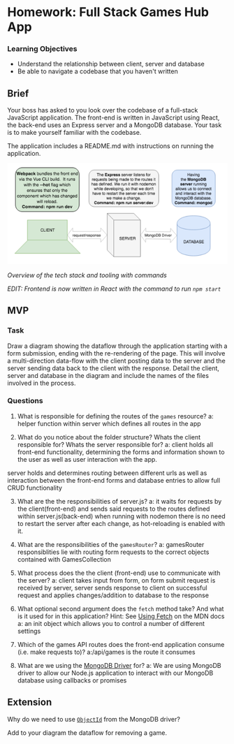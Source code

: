 # Homework: Full Stack Games Hub App

### Learning Objectives

- Understand the relationship between client, server and database
- Be able to navigate a codebase that you haven't written

## Brief

Your boss has asked to you look over the codebase of a full-stack JavaScript application. The front-end is written in JavaScript using React, the back-end uses an Express server and a MongoDB database. Your task is to make yourself familiar with the codebase.

The application includes a README.md with instructions on running the application.

![Overview of the tech stack and tooling with commands](images/tech_stack_with_commands.png)

*Overview of the tech stack and tooling with commands*

*EDIT: Frontend is now written in React with the command to run `npm start`*

## MVP

### Task

Draw a diagram showing the dataflow through the application starting with a form submission, ending with the re-rendering of the page. This will involve a multi-direction data-flow with the client posting data to the server and the server sending data back to the client with the response. Detail the client, server and database in the diagram and include the names of the files involved in the process.

### Questions

1. What is responsible for defining the routes of the `games` resource?
a: helper function within server which defines all routes in the app

2. What do you notice about the folder structure?  Whats the client responsible for? Whats the server responsible for?
a: client holds all front-end functionality, determining the forms and information shown to the user as well as user interaction with the app.

server holds and determines routing between different urls as well as interaction between the front-end forms and database entries to allow full CRUD functionality

3. What are the the responsibilities of server.js?
a: it waits for requests by the client(front-end) and sends said requests to the routes defined within server.js(back-end) when running with nodemon there is no need to restart the server after each change, as hot-reloading is enabled with it.

4. What are the responsibilities of the `gamesRouter`?
a: gamesRouter responsiblities lie with routing form requests to the correct objects contained with GamesCollection

5. What process does the the client (front-end) use to communicate with the server?
a: client takes input from form, on form submit request is received by server, server sends response to client on successful request and applies changes/addition to database to the response

6. What optional second argument does the `fetch` method take? And what is it used for in this application? Hint: See [Using Fetch](https://developer.mozilla.org/en-US/docs/Web/API/Fetch_API/Using_Fetch) on the MDN docs
a: an init object which allows you to control a number of different settings

7. Which of the games API routes does the front-end application consume (i.e. make requests to)?
a:/api/games is the route it consumes

8. What are we using the [MongoDB Driver](http://mongodb.github.io/node-mongodb-native/) for?
a: We are using MongoDB driver to allow our Node.js application to interact with our MongoDB database using callbacks or promises


## Extension

Why do we need to use [`ObjectId`](https://mongodb.github.io/node-mongodb-native/api-bson-generated/objectid.html) from the MongoDB driver?

Add to your diagram the dataflow for removing a game.
